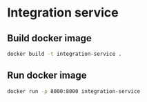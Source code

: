 # Integration service
## Build docker image
```bash
docker build -t integration-service .
```
## Run docker image 
```bash
docker run -p 8000:8000 integration-service
```